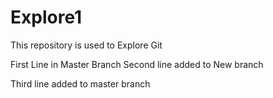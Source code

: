 # Explore1
This repository is used to Explore Git 

First Line in Master Branch
Second line added to New branch

Third line added to master branch